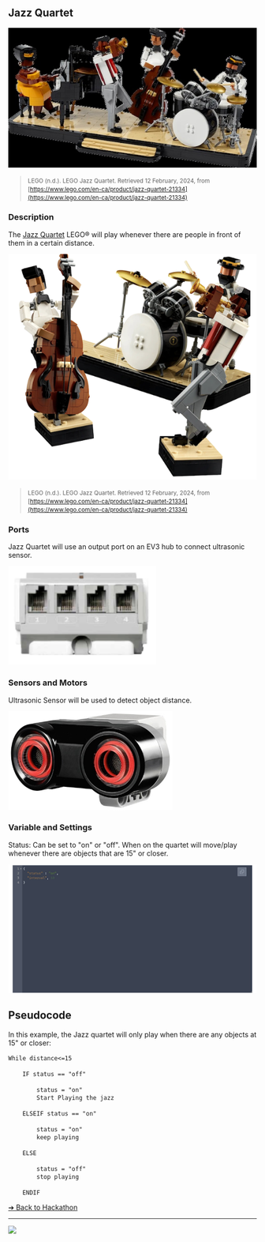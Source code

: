 ## Jazz Quartet

![Jazz Quartet](images/jazz-quartet.jpg)

> <small>LEGO (n.d.). LEGO Jazz Quartet. Retrieved 12 February, 2024, from [https://www.lego.com/en-ca/product/jazz-quartet-21334](https://www.lego.com/en-ca/product/jazz-quartet-21334)</small>

### Description

The [Jazz Quartet](https://www.lego.com/en-ca/product/jazz-quartet-21334) LEGO® will play whenever there are people in front of them in a certain distance.

![Jazz Quartet](images/jazz-quartet-interactive.png)

> <small>LEGO (n.d.). LEGO Jazz Quartet. Retrieved 12 February, 2024, from [https://www.lego.com/en-ca/product/jazz-quartet-21334](https://www.lego.com/en-ca/product/jazz-quartet-21334)</small>

### Ports

Jazz Quartet will use an output port on an EV3 hub to connect ultrasonic sensor.

<img src="./media/ev3/ports-sensors.png" height="200">

### Sensors and Motors

Ultrasonic Sensor will be used to detect object distance.

<img src="./media/ev3/untrasonic-sensor.jpeg" height="200">

### Variable and Settings

Status: Can be set to "on" or "off". When on the quartet will move/play whenever there are objects that are 15" or closer.

![Jazz Quartet](images/jazz-quartet-variables.png)

## Pseudocode

In this example, the Jazz quartet will only play when there are any objects at 15" or closer:

```pseudocode
While distance<=15

    IF status == "off"

        status = "on"
        Start Playing the jazz

    ELSEIF status == "on"

        status = "on"
        keep playing

    ELSE

        status = "off"
        stop playing

    ENDIF
```

[&#10132; Back to Hackathon](/hackathon-set/)

---

<a href="https://brickmmo.com">
<img src="https://brickmmo.com/images/brickmmo-logo-horizontal.jpg" width="100">
</a>
